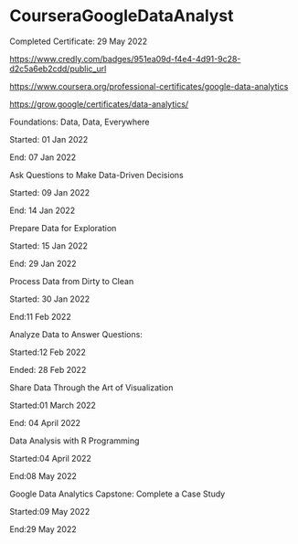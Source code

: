 # CourseraGoogleDataAnalyst

Completed Certificate: 29 May 2022

https://www.credly.com/badges/951ea09d-f4e4-4d91-9c28-d2c5a6eb2cdd/public_url

https://www.coursera.org/professional-certificates/google-data-analytics

https://grow.google/certificates/data-analytics/

Foundations: Data, Data, Everywhere 

Started: 01 Jan 2022

End: 07 Jan 2022

Ask Questions to Make Data-Driven Decisions

Started: 09 Jan 2022

End: 14 Jan 2022

Prepare Data for Exploration

Started: 15 Jan 2022

End: 29 Jan 2022

Process Data from Dirty to Clean

Started: 30 Jan 2022

End:11 Feb 2022

Analyze Data to Answer Questions:

Started:12 Feb 2022

Ended: 28 Feb 2022

Share Data Through the Art of Visualization 

Started:01 March 2022

End: 04 April 2022

Data Analysis with R Programming 

Started:04 April 2022

End:08 May 2022

Google D​ata Analytics Capstone: Complete a Case Study 

Started:09 May 2022

End:29 May 2022

